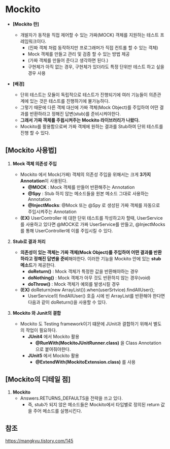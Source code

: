 # Mockito

+ **[Mockito 란]**
    + 개발자가 동작을 직접 제어할 수 있는 가짜(MOCK) 객체를 지원하는 테스트 프레임워크이다.
        + (진짜 객체 처럼 동작하지만 프로그래머가 직접 컨트롤 할 수 있는 객체)
        + Mock 객체를 만들고 관리 및 검증 할 수 있는 방법 제공
        + (가짜 객체를 만들어 준다고 생각하면 된다.)
        + 구현체가 아직 없는 경우, 구현체가 있더라도 특정 단위만 테스트 하고 싶을 경우 사용

+ **[배경]**
    + 단위 테스트는 모듈이 독립적으로 테스트가 진행되기에 여러 기능들이 의존관계에 있는 것은 테스트를 진행하기에 불가능하다.
    + 그렇기 때문에 다른 객체 대신에 가짜 객체(Mock Object)를 주입하여 어떤 결과를 반환하라고 정해진 답변(stub)를 준비시켜야한다.
    + **그래서 가짜 객체를 주윕시켜주는 Mockito 라이브러리가 나왔다.**
    + Mockito를 활용함으로써 가짜 객체에 원하는 결과를 Stub하여 단위 테스트를 진행 할 수 있다.


## [Mockito 사용법]

1. **Mock 객체 의존성 주입**
    + Mockito 에서 Mock(가짜) 객체의 의존성 주입을 위해서는 크게 **3가지 Annotation**이 사용된다.
        + **@MOCK** : Mock 객체를 만들어 반환해주는 Annotation
        + **@Spy** : Stub 하지 않는 메소드들을 원본 메소드 그대로 사용하는 Annotation
        + **@InjectMocks**: @Mock 또는 @Spy 로 생성된 가짜 객체를 자동으로 주입시켜주는 Annotation
    + **(EX)** UserController 에 대한 단위 테스트를 작성하고자 할때, UserService를 사용하고 있다면 @MOCK로 가짜 UserService를 만들고, @InjectMocks를 통해 UserController에 이를 주입시킬 수 있다.

2. **Stub로 결과 처리**
    + **의존성이 있는 객체는 가짜 객체(Mock Object)를 주입하여 어떤 결과를 반환하라고 정해진 답변을 준비**해야한다. 이러한 기능을 Mockito 안에 있는 **stub 메소드**가 제공한다.
        + **doReturn()** : Mock 객체가 특정한 값을 반환해야하는 경우
        + **doNothing()** : Mock 객체가 아무 것도 반환하지 않는 경우(void)
        + **doThrow()** : Mock 객체가 예외를 발생시킬 경우
    + **(EX)** doReturn(new ArrayList()).when(userSrtvice).findAllUser();
        + UserService의 findAllUser() 호출 시에 빈 ArrayList를 반환해야 한다면 다음과 같이 doReturn()을 사용할 수 있다.

3. **Mockito 와 Junit의 결합**
    + Mockito 도 Testing framework이기 떄문에 JUnit과 결합하기 위해서 별도의 작업이 필요하다.
        + **JUnit4** 에서 Mockito 활용
            + **@RunWith(MockitoJUnitRunner.class)** 을 Class Annotation으로 붙여줘야한다.
        + **JUnit5** 에서 Mockito 활용
            + **@ExtendWith(MockitoExtension.class)** 를 사용

## [Mockito의 디테일 점]

1. **Mockito**
    + Answers.RETURNS_DEFAULTS을 전략을 쓰고 있다.
        + 즉, stub가 되지 않은 메소드들은 Mockito에서 타입별로 정의된 return 값을 주어 메소드를 실행시킨다.
    

## 참조
https://mangkyu.tistory.com/145
